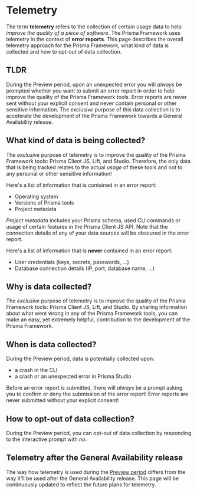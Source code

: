 # Telemetry

The term **telemetry** refers to the collection of certain usage data to help _improve the quality of a piece of software_. The Prisma Framework uses telemetry in the context of **error reports**. This page describes the overall telemetry approach for the Prisma Framework, what kind of data is collected and how to opt-out of data collection.

## TLDR

During the Preview period, upon an unexpected error you will _always_ be prompted whether you want to submit an error report in order to help improve the quality of the Prisma Framework tools. Error reports are never sent without your explicit consent and never contain personal or other sensitive information. The _exclusive_ purpose of this data collection is to accelerate the development of the Prisma Framework towards a General Availability release.

## What kind of data is being collected?

The _exclusive_ purpose of telemetry is to improve the quality of the Prisma Framework tools: Prisma Client JS, Lift, and Studio. Therefore, the only data that is being tracked relates to the actual _usage_ of these tools and not to any personal or other sensitive information!

Here's a list of information that is contained in an error report:

- Operating system
- Versions of Prisma tools
- Project metadata

_Project metadata_ includes your Prisma schema, used CLI commands or usage of certain features in the Prisma Client JS API. Note that the connection details of any of your data sources will be obscured in the error report.

Here's a list of information that is **never** contained in an error report:

- User credentials (keys, secrets, passwords, ...)
- Database connection details (IP, port, database name, ...)

## Why is data collected?

The _exclusive_ purpose of telemetry is to improve the quality of the Prisma Framework tools: Prisma Client JS, Lift, and Studio. By sharing information about what went wrong in any of the Prisma Framework tools, you can make an easy, yet extremely helpful, contribution to the development of the Prisma Framework. 

## When is data collected?

During the Preview period, data is potentially collected upon:

- a crash in the CLI
- a crash or an unexpected error in Prisma Studio

Before an error report is submitted, there will _always_ be a prompt asking you to confirm or deny the submission of the error report! Error reports are never submitted without your explicit consent!

## How to opt-out of data collection?

During the Preview period, you can opt-out of data collection by responding to the interactive prompt with _no_.

## Telemetry after the General Availability release

The way how telemetry is used during the [Preview period](https://github.com/prisma/prisma2/blob/master/docs/prisma2-feedback.md) differs from the way it'll be used after the General Availability release. This page will be continuously updated to reflect the future plans for telemetry. 